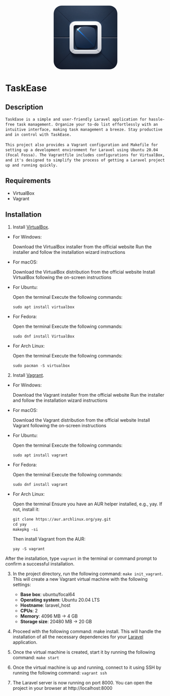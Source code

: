 <p align="center">
    <img src="TaskEase/public/images/app-logo.png" width="200" alt="Laravel Logo" style="border-radius: 25px;">
</p>

# TaskEase

## Description

    TaskEase is a simple and user-friendly Laravel application for hassle-free task management. Organize your to-do list effortlessly with an intuitive interface, making task management a breeze. Stay productive and in control with TaskEase.

    This project also provides a Vagrant configuration and Makefile for setting up a development environment for Laravel using Ubuntu 20.04 (Focal Fossa). The Vagrantfile includes configurations for VirtualBox, and it's designed to simplify the process of getting a Laravel project up and running quickly.

## Requirements

-   VirtualBox
-   Vagrant

## Installation

1. Install <a href='https://www.virtualbox.org/wiki/Documentation'>VirtualBox</a>.

-   For Windows:

    Download the VirtualBox installer from the official website
    Run the installer and follow the installation wizard instructions

-   For macOS:

    Download the VirtualBox distribution from the official website
    Install VirtualBox following the on-screen instructions

-   For Ubuntu:

    Open the terminal
    Execute the following commands:

        sudo apt install virtualbox

-   For Fedora:

    Open the terminal
    Execute the following commands:

        sudo dnf install VirtualBox

-   For Arch Linux:

    Open the terminal
    Execute the following commands:

        sudo pacman -S virtualbox

2. Install <a href='https://developer.hashicorp.com/vagrant/docs'>Vagrant</a>.

-   For Windows:

    Download the Vagrant installer from the official website
    Run the installer and follow the installation wizard instructions

-   For macOS:

    Download the Vagrant distribution from the official website
    Install Vagrant following the on-screen instructions

-   For Ubuntu:

    Open the terminal
    Execute the following commands:

        sudo apt install vagrant

-   For Fedora:

    Open the terminal
    Execute the following commands:

        sudo dnf install vagrant

-   For Arch Linux:

    Open the terminal
    Ensure you have an AUR helper installed, e.g., yay. If not, install it:

        git clone https://aur.archlinux.org/yay.git
        cd yay
        makepkg -si

    Then install Vagrant from the AUR:

        yay -S vagrant

After the installation, type `vagrant` in the terminal or command prompt to confirm a successful installation.

3. In the project directory, run the following command: `make init_vagrant`. This will create a new Vagrant virtual machine with the following settings:

    - **Base box**: ubuntu/focal64
    - **Operating system**: Ubuntu 20.04 LTS
    - **Hostname**: laravel_host
    - **CPUs**: 2
    - **Memory**: 4096 MB -> 4 GB
    - **Storage size**: 20480 MB -> 20 GB

4. Proceed with the following command: make install. This will handle the installation of all the necessary dependencies for your <a href='https://laravel.com/docs/10.x'>Laravel</a> application.

5. Once the virtual machine is created, start it by running the following command: `make start`

6. Once the virtual machine is up and running, connect to it using SSH by running the following command: `vagrant ssh`

7. The Laravel server is now running on port 8000. You can open the project in your browser at http://localhost:8000
